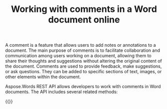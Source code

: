 ﻿---
title: "Working with comments in a Word document online"
articleTitle: "Working with comments"
linktitle: "Comments"
type: docs
url: /comments/
description: "Insert, edit, delete comments in a Word document programmatically via Cloud API."
weight: 30
---

A comment is a feature that allows users to add notes or annotations to a document. The main purpose of comments is to facilitate collaboration and communication among users working on a document, allowing them to share their thoughts and suggestions without altering the original content of the document. Comments are used to provide feedback, make suggestions, or ask questions. They can be added to specific sections of text, images, or other elements within the document.

Aspose.Words REST API allows developers to work with comments in Word documents. The API includes several related methods:


{{<list-children-pages>}}

